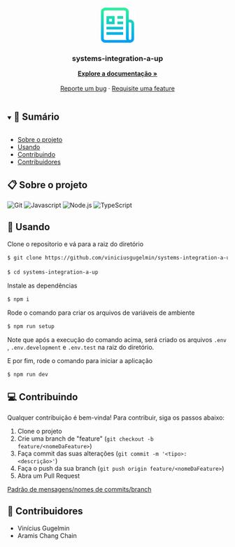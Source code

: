 <p align="center">
  <a href="https://github.com/viniciusgugelmin/systems-integration-a-up">
    <img src="readme.png" alt="readme-logo" width="80" height="80">
  </a>

  <h3 align="center">
    systems-integration-a-up
  </h3>
  <p align="center">
    <a href="https://github.com/viniciusgugelmin/systems-integration-a-up/blob/master/README.md"><strong>Explore a documentação »</strong></a>
    <br />
    <br />
    <a href="https://github.com/viniciusgugelmin/systems-integration-a-up/issues">Reporte um bug</a>
    ·
    <a href="https://github.com/viniciusgugelmin/systems-integration-a-up/issues">Requisite uma feature</a>
  </p>
</p>

<details open="open">
  <summary><h2 style="display: inline-block">📜 Sumário</h2></summary>

- [Sobre o projeto](#sobre-o-projeto)
- [Usando](#usando)
- [Contribuindo](#contribuindo)
- [Contribuidores](#contribuidores)

</details>

<a name="sobre-o-projeto"></a>

## 📋 Sobre o projeto

![Git](https://img.shields.io/badge/git-%23F05033.svg?style=for-the-badge&logo=git&logoColor=white)
![Javascript](https://img.shields.io/badge/javascript-%23323330.svg?style=for-the-badge&logo=javascript&logoColor=%23F7DF1E)
![Node.js](https://img.shields.io/badge/node.js-%2343853D.svg?style=for-the-badge&logo=node.js&logoColor=white)
![TypeScript](https://img.shields.io/badge/typescript-%23007ACC.svg?style=for-the-badge&logo=typescript&logoColor=white)

<a name="usando"></a>

## 🏁 Usando

Clone o repositorio e vá para a raiz do diretório

```bash
$ git clone https://github.com/viniciusgugelmin/systems-integration-a-up

$ cd systems-integration-a-up
```

Instale as dependências

```bash
$ npm i
```

Rode o comando para criar os arquivos de variáveis de ambiente

```bash
$ npm run setup
```

Note que após a execução do comando acima, será criado os arquivos `.env`
, `.env.development` e `.env.test` na raiz do diretório.

E por fim, rode o comando para iniciar a aplicação

```bash
$ npm run dev
```

<a name="contribuindo"></a>

## 💻 Contribuindo

Qualquer contribuição é bem-vinda! Para contribuir, siga os passos abaixo:

1. Clone o projeto
2. Crie uma branch de "feature" (`git checkout -b feature/<nomeDaFeature>`)
3. Faça commit das suas alterações (`git commit -m '<tipo>: <descrição>'`)
4. Faça o push da sua branch (`git push origin feature/<nomeDaFeature>`)
5. Abra um Pull Request

[Padrão de mensagens/nomes de commits/branch](https://github.com/viniciusgugelmin/systems-integration-a-up/blob/master/docs/images/commits-standard.png)

<a name="contribuidores"></a>

## 🧠 Contribuidores

- Vinícius Gugelmin
- Aramis Chang Chain
